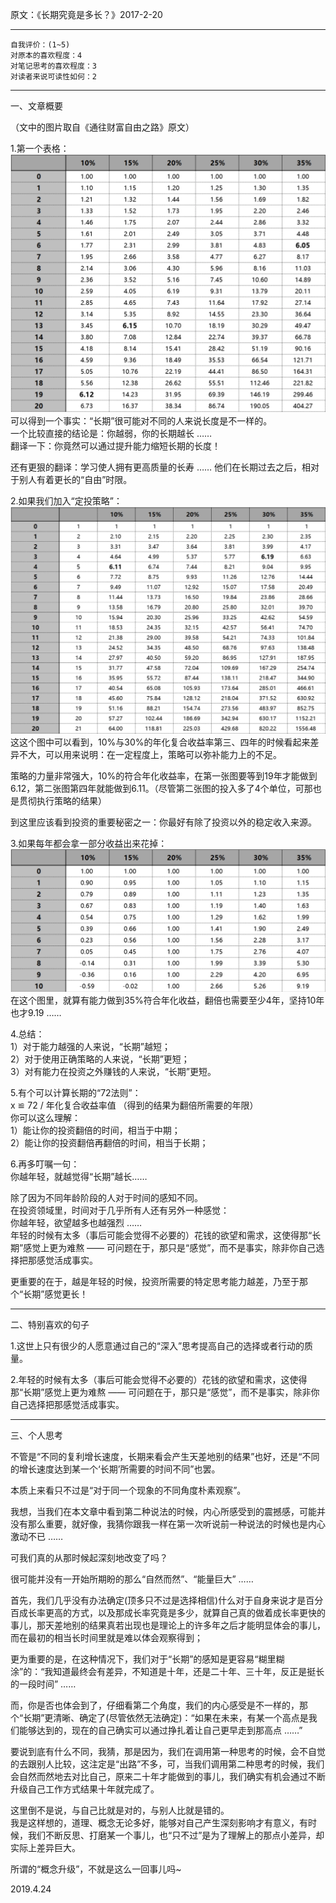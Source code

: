 原文：《长期究竟是多长？》2017-2-20  

<hr>

```  
自我评价：(1~5)  
对原本的喜欢程度：4  
对笔记思考的喜欢程度：3  
对读者来说可读性如何：2  
``` 

<hr>  

一、文章概要  

（文中的图片取自《通往财富自由之路》原文）  

1.第一个表格：  
![30_1](30_1.png)  
可以得到一个事实：“长期”很可能对不同的人来说长度是不一样的。  
一个比较直接的结论是：你越弱，你的长期越长 ……  
翻译一下：你竟然可以通过提升能力缩短长期的长度！  

还有更狠的翻译：学习使人拥有更高质量的长寿 …… 他们在长期过去之后，相对于别人有着更长的“自由”时限。  

2.如果我们加入“定投策略”：  
![30_2](30_2.png)  
这这个图中可以看到，10%与30%的年化复合收益率第三、四年的时候看起来差异不大，可以用来说明：在一定程度上，策略可以弥补能力上的不足。  

策略的力量非常强大，10%的符合年化收益率，在第一张图要等到19年才能做到6.12，第二张图第四年就能做到6.11。（尽管第二张图的投入多了4个单位，可那也是贯彻执行策略的结果）  

到这里应该看到投资的重要秘密之一：你最好有除了投资以外的稳定收入来源。  

3.如果每年都会拿一部分收益出来花掉：  
![30_3](30_3.png)  
在这个图里，就算有能力做到35%符合年化收益，翻倍也需要至少4年，坚持10年也才9.19 ……  

4.总结：  
1）对于能力越强的人来说，“长期”越短；  
2）对于使用正确策略的人来说，“长期”更短；  
3）对有能力在投资之外赚钱的人来说，“长期”更短。  

5.有个可以计算长期的“72法则”：  
x ≌ 72 / 年化复合收益率值 （得到的结果为翻倍所需要的年限）  
你可以这么理解：  
1）能让你的投资翻倍的时间，相当于中期；  
2）能让你的投资翻倍再翻倍的时间，相当于长期；  

6.再多叮嘱一句：  
你越年轻，就越觉得“长期”越长……  

除了因为不同年龄阶段的人对于时间的感知不同。  
在投资领域里，时间对于几乎所有人还有另外一种感觉：  
你越年轻，欲望越多也越强烈 ……  
年轻的时候有太多（事后可能会觉得不必要的）花钱的欲望和需求，这使得那“长期”感觉上更为难熬 —— 可问题在于，那只是“感觉”，而不是事实，除非你自己选择把那感觉活成事实。  

更重要的在于，越是年轻的时候，投资所需要的特定思考能力越差，乃至于那个“长期”感觉更长！  

<hr>  

二、特别喜欢的句子  

1.这世上只有很少的人愿意通过自己的“深入”思考提高自己的选择或者行动的质量。  

2.年轻的时候有太多（事后可能会觉得不必要的）花钱的欲望和需求，这使得那“长期”感觉上更为难熬 —— 可问题在于，那只是“感觉”，而不是事实，除非你自己选择把那感觉活成事实。  

<hr>  

三、个人思考  

不管是“不同的复利增长速度，长期来看会产生天差地别的结果”也好，还是“不同的增长速度达到某一个‘长期’所需要的时间不同”也罢。  

本质上来看只不过是“对于同一个现象的不同角度朴素观察”。  

我想，当我们在本文章中看到第二种说法的时候，内心所感受到的震撼感，可能并没有那么重要，就好像，我猜你跟我一样在第一次听说前一种说法的时候也是内心激动不已 ……  

可我们真的从那时候起深刻地改变了吗？  

很可能并没有一开始所期盼的那么“自然而然”、“能量巨大” ……  

首先，我们几乎没有办法确定(顶多只不过是选择相信)什么对于自身来说才是百分百成长率更高的方式，以及那成长率究竟是多少，就算自己真的做着成长率更快的事儿，那天差地别的结果真若出现也是理论上的许多年之后才能明显体会的事儿，而在最初的相当长时间里就是难以体会观察得到；  

更为重要的是，在这种情况下，我们对于“长期”的感知是更容易“糊里糊涂”的：“我知道最终会有差异，不知道是十年，还是二十年、三十年，反正是挺长的一段时间” ……  

而，你是否也体会到了，仔细看第二个角度，我们的内心感受是不一样的，那个“长期”更清晰、确定了(尽管依然无法确定)：“如果在未来，有某一个高点是我们能够达到的，现在的自己确实可以通过挣扎着让自己更早走到那高点 ……”  

要说到底有什么不同，我猜，那是因为，我们在调用第一种思考的时候，会不自觉的去跟别人比较，这注定是“出路”不多，可，当我们调用第二种思考的时候，我们会自然而然地去对比自己，原来二十年才能做到的事儿，我们确实有机会通过不断升级自己工作方式结果十年就完成了。  

这里倒不是说，与自己比就是对的，与别人比就是错的。  
我是这样想的，道理、概念无论多好，能够对自己产生深刻影响才有意义，有时候，我们不断反思、打磨某一个事儿，也“只不过”是为了理解上的那点小差异，却实际上差异巨大。  

所谓的“概念升级”，不就是这么一回事儿吗~  

2019.4.24  
